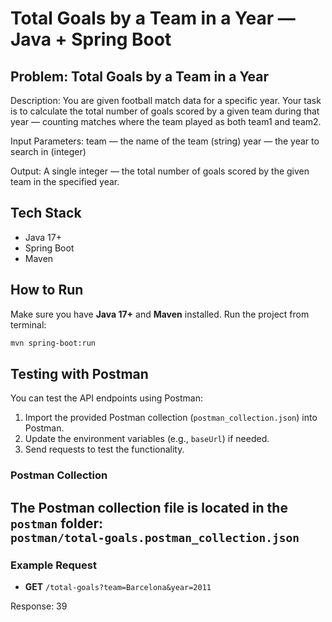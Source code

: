 # Total Goals by a Team in a Year — Java + Spring Boot

## Problem: Total Goals by a Team in a Year
Description:
You are given football match data for a specific year. 
Your task is to calculate the total number of goals scored by a given team 
during that year — counting matches where the team played as both team1 and team2.

Input Parameters:
team — the name of the team (string)
year — the year to search in (integer)

Output:
A single integer — the total number of goals scored by the given team in the specified year.

## Tech Stack
- Java 17+
- Spring Boot
- Maven

## How to Run
Make sure you have **Java 17+** and **Maven** installed.
Run the project from terminal:
```bash
mvn spring-boot:run
```

## Testing with Postman
You can test the API endpoints using Postman:
1. Import the provided Postman collection (`postman_collection.json`) into Postman.
2. Update the environment variables (e.g., `baseUrl`) if needed.
3. Send requests to test the functionality.


### Postman Collection

The Postman collection file is located in the `postman` folder:  
`postman/total-goals.postman_collection.json`
---

### Example Request
- **GET** `/total-goals?team=Barcelona&year=2011`

Response:
  39





